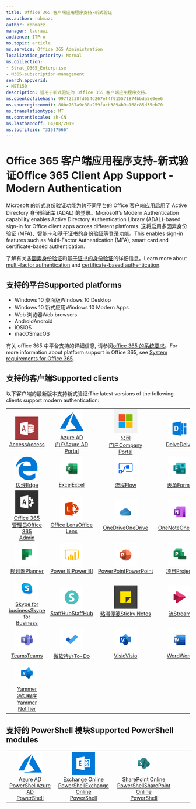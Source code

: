 ```yaml
---
title: Office 365 客户端应用程序支持-新式验证
ms.author: robmazz
author: robmazz
manager: laurawi
audience: ITPro
ms.topic: article
ms.service: Office 365 Administration
localization_priority: Normal
ms.collection:
- Strat_O365_Enterprise
- M365-subscription-management
search.appverid:
- MET150
description: 适用于新式验证的 Office 365 客户端应用程序支持。
ms.openlocfilehash: 997f2238fd654d267ef4f915571874bbda5e0ee6
ms.sourcegitcommit: 80bc767a9c88a259facb3894b9a168c85d35eb70
ms.translationtype: MT
ms.contentlocale: zh-CN
ms.lasthandoff: 04/08/2019
ms.locfileid: "31517566"
---
```

# <a name="office-365-client-app-support---modern-authentication"></a><span data-ttu-id="4ea63-103">Office 365 客户端应用程序支持-新式验证</span><span class="sxs-lookup"><span data-stu-id="4ea63-103">Office 365 Client App Support - Modern Authentication</span></span>

<span data-ttu-id="4ea63-104">Microsoft 的新式身份验证功能为跨不同平台的 Office 客户端应用启用了 Active Directory 身份验证库 (ADAL) 的登录。</span><span class="sxs-lookup"><span data-stu-id="4ea63-104">Microsoft’s Modern Authentication capability enables Active Directory Authentication Library (ADAL)-based sign-in for Office client apps across different platforms.</span></span> <span data-ttu-id="4ea63-105">这将启用多因素身份验证 (MFA)、智能卡和基于证书的身份验证等登录功能。</span><span class="sxs-lookup"><span data-stu-id="4ea63-105">This enables sign-in features such as Multi-Factor Authentication (MFA), smart card and certificate-based authentication.</span></span>

<span data-ttu-id="4ea63-106">了解有关[多因素身份验证](https://docs.microsoft.com/azure/active-directory/authentication/multi-factor-authentication)和[基于证书的身份验证](https://docs.microsoft.com/azure/active-directory/active-directory-certificate-based-authentication-get-started)的详细信息。</span><span class="sxs-lookup"><span data-stu-id="4ea63-106">Learn more about [multi-factor authentication](https://docs.microsoft.com/azure/active-directory/authentication/multi-factor-authentication) and [certificate-based authentication](https://docs.microsoft.com/azure/active-directory/active-directory-certificate-based-authentication-get-started).</span></span>

## <a name="supported-platforms"></a><span data-ttu-id="4ea63-107">支持的平台</span><span class="sxs-lookup"><span data-stu-id="4ea63-107">Supported platforms</span></span>

 - <span data-ttu-id="4ea63-108">Windows 10 桌面版</span><span class="sxs-lookup"><span data-stu-id="4ea63-108">Windows 10 Desktop</span></span>
 - <span data-ttu-id="4ea63-109">Windows 10 新式应用</span><span class="sxs-lookup"><span data-stu-id="4ea63-109">Windows 10 Modern Apps</span></span>
 - <span data-ttu-id="4ea63-110">Web 浏览器</span><span class="sxs-lookup"><span data-stu-id="4ea63-110">Web browsers</span></span>
 - <span data-ttu-id="4ea63-111">Android</span><span class="sxs-lookup"><span data-stu-id="4ea63-111">Android</span></span>
 - <span data-ttu-id="4ea63-112">iOS</span><span class="sxs-lookup"><span data-stu-id="4ea63-112">iOS</span></span>
 - <span data-ttu-id="4ea63-113">macOS</span><span class="sxs-lookup"><span data-stu-id="4ea63-113">macOS</span></span>

<span data-ttu-id="4ea63-114">有关 office 365 中平台支持的详细信息, 请参阅[office 365 的系统要求](https://products.office.com/office-system-requirements)。</span><span class="sxs-lookup"><span data-stu-id="4ea63-114">For more information about platform support in Office 365, see [System requirements for Office 365](https://products.office.com/office-system-requirements).</span></span>

## <a name="supported-clients"></a><span data-ttu-id="4ea63-115">支持的客户端</span><span class="sxs-lookup"><span data-stu-id="4ea63-115">Supported clients</span></span>

<span data-ttu-id="4ea63-116">以下客户端的最新版本支持新式验证:</span><span class="sxs-lookup"><span data-stu-id="4ea63-116">The latest versions of the following clients support modern authentication:</span></span>

| | | | | | |
|:---:|:---:|:---:|:---:|:---:|:---:|
| ![访问图标](media/o365-access-64x64.png) <br> [<span data-ttu-id="4ea63-118">Access</span><span class="sxs-lookup"><span data-stu-id="4ea63-118">Access</span></span>](https://products.office.com/access) | ![Azure 图标](media/o365-azure-64x64.png) <br> [<span data-ttu-id="4ea63-120">Azure AD <br>门户</span><span class="sxs-lookup"><span data-stu-id="4ea63-120">Azure AD <br> Portal</span></span> ](https://azure.microsoft.com/features/azure-portal/) | ![公司门户图标](media/o365-microsoft-64x64.png) <br> [<span data-ttu-id="4ea63-122">公司<br>门户</span><span class="sxs-lookup"><span data-stu-id="4ea63-122">Company <br> Portal</span></span> ](https://docs.microsoft.com/intune-user-help/sign-in-to-the-company-portal) | ![Delve 图标](media/o365-delve-64x64.png) <br> [<span data-ttu-id="4ea63-124">Delve</span><span class="sxs-lookup"><span data-stu-id="4ea63-124">Delve</span></span>](https://products.office.com/business/intelligent-search) | ![Dynamics 365 图标](media/o365-dynamics365-64x64.png) <br> [<span data-ttu-id="4ea63-126">Dynamics 365</span><span class="sxs-lookup"><span data-stu-id="4ea63-126">Dynamics 365</span></span>](https://dynamics.microsoft.com) 
| ![边缘图标](media/o365-edge-64x64.png) <br> [<span data-ttu-id="4ea63-128">边线</span><span class="sxs-lookup"><span data-stu-id="4ea63-128">Edge</span></span>](https://www.microsoft.com/windows/microsoft-edge) | ![Excel 图标](media/o365-excel-64x64.png) <br> [<span data-ttu-id="4ea63-130">Excel</span><span class="sxs-lookup"><span data-stu-id="4ea63-130">Excel</span></span>](https://products.office.com/excel) | ![流图标](media/o365-flow-64x64.png) <br> [<span data-ttu-id="4ea63-132">流程</span><span class="sxs-lookup"><span data-stu-id="4ea63-132">Flow</span></span>](https://flow.microsoft.com) | ![表单图标](media/o365-forms-64x64.png) <br> [<span data-ttu-id="4ea63-134">表单</span><span class="sxs-lookup"><span data-stu-id="4ea63-134">Forms</span></span>](https://flow.microsoft.com/connectors/shared_microsoftforms/microsoft-forms/) | ![Kaizala 图标](media/o365-kaizala-64x64.png) <br> [<span data-ttu-id="4ea63-136">Kaizala</span><span class="sxs-lookup"><span data-stu-id="4ea63-136">Kaizala</span></span>](https://products.office.com/en/business/microsoft-kaizala) 
| ![Office 365 管理员图标](media/o365-o365admin-64x64.png) <br> [<span data-ttu-id="4ea63-138">Office 365 <br>管理员</span><span class="sxs-lookup"><span data-stu-id="4ea63-138">Office 365 <br> Admin</span></span>](https://products.office.com/business/manage-office-365-admin-app) | ![镜头图标](media/o365-lens-64x64.png) <br> [<span data-ttu-id="4ea63-140">Office Lens</span><span class="sxs-lookup"><span data-stu-id="4ea63-140">Office Lens</span></span>](https://www.microsoft.com/p/office-lens/9wzdncrfj3t8?activetab=pivot%3Aoverviewtab) | ![OneDrive for business 图标](media/o365-OneDrive-64x64.png) <br> [<span data-ttu-id="4ea63-142">OneDrive</span><span class="sxs-lookup"><span data-stu-id="4ea63-142">OneDrive</span></span>](https://products.office.com/onedrive-for-business/online-cloud-storage) |  ![OneNote 图标](media/o365-OneNote-64x64.png) <br> [<span data-ttu-id="4ea63-144">OneNote</span><span class="sxs-lookup"><span data-stu-id="4ea63-144">OneNote</span></span>](https://products.office.com/onenote) | ![Outlook 图标](media/o365-outlook-64x64.png) <br> [<span data-ttu-id="4ea63-146">Outlook</span><span class="sxs-lookup"><span data-stu-id="4ea63-146">Outlook</span></span>](https://products.office.com/outlook) 
| ![Planner 图标](media/o365-planner-64x64.png) <br> [<span data-ttu-id="4ea63-148">规划器</span><span class="sxs-lookup"><span data-stu-id="4ea63-148">Planner</span></span>](https://products.office.com/business/task-management-software) | ![PowerBI 图标](media/o365-powerbi-64x64.png) <br> [<span data-ttu-id="4ea63-150">Power BI</span><span class="sxs-lookup"><span data-stu-id="4ea63-150">Power BI</span></span>](https://powerbi.microsoft.com)| ![PowerPoint 图标](media/o365-powerpoint-64x64.png) <br> [<span data-ttu-id="4ea63-152">PowerPoint</span><span class="sxs-lookup"><span data-stu-id="4ea63-152">PowerPoint</span></span>](https://products.office.com/powerpoint) | ![项目图标](media/o365-project-64x64.png) <br> [<span data-ttu-id="4ea63-154">项目</span><span class="sxs-lookup"><span data-stu-id="4ea63-154">Project</span></span>](https://products.office.com/project) | ![SharePoint 图标](media/o365-sharepoint-64x64.png) <br> [<span data-ttu-id="4ea63-156">Sharepoint</span><span class="sxs-lookup"><span data-stu-id="4ea63-156">Sharepoint</span></span>](https://products.office.com/sharepoint) 
| ![Skype for business 图标](media/o365-skypeforbusiness-64x64.png) <br> [<span data-ttu-id="4ea63-158">Skype for <br> business</span><span class="sxs-lookup"><span data-stu-id="4ea63-158">Skype for <br> Business</span></span>](https://www.skype.com/business/) | ![StaffHub 图标](media/o365-staffhub-64x64.png) <br> [<span data-ttu-id="4ea63-160">StaffHub</span><span class="sxs-lookup"><span data-stu-id="4ea63-160">StaffHub</span></span>](https://products.office.com/microsoft-staffhub/staff-scheduling-software)| ![粘滞便笺图标](media/o365-stickynotes-64x64.png) <br> [<span data-ttu-id="4ea63-162">粘滞便笺</span><span class="sxs-lookup"><span data-stu-id="4ea63-162">Sticky Notes</span></span>](https://www.microsoft.com/p/microsoft-sticky-notes/9nblggh4qghw) | ![流图标](media/o365-stream-64x64.png) <br> [<span data-ttu-id="4ea63-164">流</span><span class="sxs-lookup"><span data-stu-id="4ea63-164">Stream</span></span>](https://stream.microsoft.com) | ![Sway 图标](media/o365-sway-64x64.png) <br> [<span data-ttu-id="4ea63-166">Sway</span><span class="sxs-lookup"><span data-stu-id="4ea63-166">Sway</span></span>](https://sway.com) 
| ![团队图标](media/o365-teams-64x64.png) <br> [<span data-ttu-id="4ea63-168">Teams</span><span class="sxs-lookup"><span data-stu-id="4ea63-168">Teams</span></span>](https://products.office.com/microsoft-teams/group-chat-software) | ![待办情况图标](media/o365-todo-64x64.png) <br> [<span data-ttu-id="4ea63-170">微软待办</span><span class="sxs-lookup"><span data-stu-id="4ea63-170">To-Do</span></span>](https://todo.microsoft.com) | ![Visio 图标](media/o365-visio-64x64.png) <br> [<span data-ttu-id="4ea63-172">Visio</span><span class="sxs-lookup"><span data-stu-id="4ea63-172">Visio</span></span>](https://products.office.com/visio/flowchart-software) | ![Word 图标](media/o365-word-64x64.png) <br> [<span data-ttu-id="4ea63-174">Word</span><span class="sxs-lookup"><span data-stu-id="4ea63-174">Word</span></span>](https://products.office.com/word) | ![Yammer 图标](media/o365-yammer-64x64.png) <br> [<span data-ttu-id="4ea63-176">Yammer</span><span class="sxs-lookup"><span data-stu-id="4ea63-176">Yammer</span></span>](https://products.office.com/yammer/yammer-overview) 
| ![Yammer 图标](media/o365-yammer-64x64.png) <br> [<span data-ttu-id="4ea63-178">Yammer <br>通知程序</span><span class="sxs-lookup"><span data-stu-id="4ea63-178">Yammer <br> Notifier</span></span>](https://products.office.com/yammer/yammer-overview) |  |

## <a name="supported-powershell-modules"></a><span data-ttu-id="4ea63-179">支持的 PowerShell 模块</span><span class="sxs-lookup"><span data-stu-id="4ea63-179">Supported PowerShell modules</span></span>

| | | | | | |
|:---:|:---:|:---:|:---:|:---:|:---:|
| ![Azure 图标](media/o365-azure-64x64.png) <br> [<span data-ttu-id="4ea63-181">Azure AD <br> PowerShell</span><span class="sxs-lookup"><span data-stu-id="4ea63-181">Azure AD <br> PowerShell</span></span>](https://docs.microsoft.com/powershell/azure/active-directory/overview?view=azureadps-2.0) | ![Exchange 图标](media/o365-exchange-64x64.png) <br> [<span data-ttu-id="4ea63-183">Exchange Online <br> PowerShell</span><span class="sxs-lookup"><span data-stu-id="4ea63-183">Exchange Online <br> PowerShell</span></span>](https://docs.microsoft.com/powershell/exchange/exchange-online/exchange-online-powershell?view=exchange-ps) | ![SharePoint 图标](media/o365-sharepoint-64x64.png) <br> [<span data-ttu-id="4ea63-185">SharePoint Online <br> PowerShell</span><span class="sxs-lookup"><span data-stu-id="4ea63-185">SharePoint Online <br> PowerShell</span></span>](https://docs.microsoft.com/sharepoint/manage-team-and-communication-sites-in-powershell)
